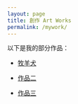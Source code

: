 ```yaml
---
layout: page
title: 創作 Art Works
permalink: /mywork/
---
```


以下是我的部分作品：

- [牧羊犬](works.md/sheepdog.html)

- [作品二](works.md/dimentary.html)

- [作品三](works/work3.html)

